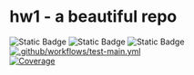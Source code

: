 # hw1 - a beautiful repo
![Static Badge](https://img.shields.io/badge/language-python-blue)
![Static Badge](https://img.shields.io/badge/license-MIT-purple)
![Static Badge](https://img.shields.io/badge/platform-linux-green)
[![.github/workflows/test-main.yml](https://github.com/vegechick510/hw1/actions/workflows/pytest.yml/badge.svg)](https://github.com/vegechick510/hw1-2/actions/workflows/pytest.yml)  
[![Coverage](https://codecov.io/github/vegechick510/hw1/graph/badge.svg?token=1H8RIM3OQG)](https://codecov.io/github/vegechick510/hw1)
